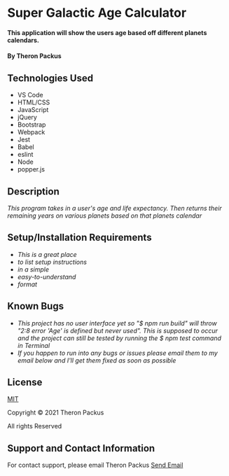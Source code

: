 # Super Galactic Age Calculator

#### This application will show the users age based off different planets calendars.


#### By Theron Packus

## Technologies Used

* VS Code
* HTML/CSS
* JavaScript
* jQuery
* Bootstrap
* Webpack
* Jest
* Babel
* eslint
* Node
* popper.js

## Description

_This program takes in a user's age and life expectancy. Then returns their remaining years on various planets based on that planets calendar_

## Setup/Installation Requirements

* _This is a great place_
* _to list setup instructions_
* _in a simple_
* _easy-to-understand_
* _format_

## Known Bugs

* _This project has no user interface yet so "$ npm run build" will throw "2:8  error  'Age' is defined but never used". This is supposed to occur and the project can still be tested by running the $ npm test command in Terminal_
* _If you happen to run into any bugs or issues please email them to my email below and I'll get them fixed as soon as possible_

## License

[MIT](LICENSE.txt)

Copyright © 2021 Theron Packus

All rights Reserved

## Support and Contact Information

For contact support, please email Theron Packus <a href = "mailto: tlpackus@gamil.com">Send Email</a>

